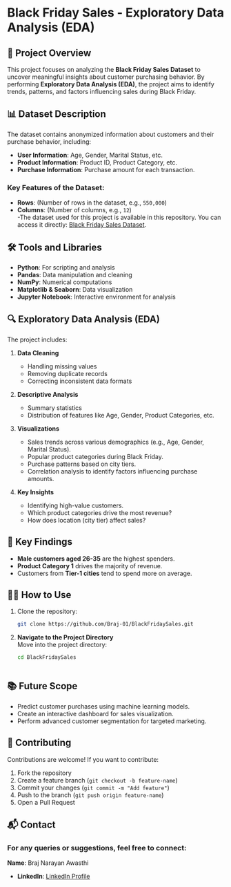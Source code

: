 # Black Friday Sales - Exploratory Data Analysis (EDA)  

## 📄 Project Overview  
This project focuses on analyzing the **Black Friday Sales Dataset** to uncover meaningful insights about customer purchasing behavior. By performing **Exploratory Data Analysis (EDA)**, the project aims to identify trends, patterns, and factors influencing sales during Black Friday.  

## 📊 Dataset Description  
The dataset contains anonymized information about customers and their purchase behavior, including:  
- **User Information**: Age, Gender, Marital Status, etc.  
- **Product Information**: Product ID, Product Category, etc.  
- **Purchase Information**: Purchase amount for each transaction.  

### Key Features of the Dataset:  
- **Rows**: (Number of rows in the dataset, e.g., `550,000`)  
- **Columns**: (Number of columns, e.g., `12`)  
-The dataset used for this project is available in this repository. You can access it directly:
 [Black Friday Sales Dataset]([https://www.kaggle.com/sdolezel/black-friday](https://github.com/Braj-01/BlackFridaySales/blob/main/BlackFriday/BlackFriday.csv)).  

## 🛠️ Tools and Libraries  
- **Python**: For scripting and analysis  
- **Pandas**: Data manipulation and cleaning  
- **NumPy**: Numerical computations  
- **Matplotlib & Seaborn**: Data visualization  
- **Jupyter Notebook**: Interactive environment for analysis  

## 🔍 Exploratory Data Analysis (EDA)  

The project includes:  
1. **Data Cleaning**  
   - Handling missing values  
   - Removing duplicate records  
   - Correcting inconsistent data formats  

2. **Descriptive Analysis**  
   - Summary statistics  
   - Distribution of features like Age, Gender, Product Categories, etc.  

3. **Visualizations**  
   - Sales trends across various demographics (e.g., Age, Gender, Marital Status).  
   - Popular product categories during Black Friday.  
   - Purchase patterns based on city tiers.  
   - Correlation analysis to identify factors influencing purchase amounts.  

4. **Key Insights**  
   - Identifying high-value customers.  
   - Which product categories drive the most revenue?  
   - How does location (city tier) affect sales?  

## 🎯 Key Findings  
- **Male customers aged 26-35** are the highest spenders.  
- **Product Category 1** drives the majority of revenue.  
- Customers from **Tier-1 cities** tend to spend more on average.  

## 🧑‍💻 How to Use  
1. Clone the repository:  
   ```bash
   git clone https://github.com/Braj-01/BlackFridaySales.git
   ```


2. **Navigate to the Project Directory**  
   Move into the project directory:  
   ```bash
   cd BlackFridaySales
  

## 📚 Future Scope

- Predict customer purchases using machine learning models.
- Create an interactive dashboard for sales visualization.
- Perform advanced customer segmentation for targeted marketing.
## 🤝 Contributing

Contributions are welcome! If you want to contribute:

1. Fork the repository
2. Create a feature branch (`git checkout -b feature-name`)
3. Commit your changes (`git commit -m "Add feature"`)
4. Push to the branch (`git push origin feature-name`)
5. Open a Pull Request
   
## 📬 Contact 
### For any queries or suggestions, feel free to connect: 
 **Name**: Braj Narayan Awasthi 
*  **LinkedIn**: [LinkedIn Profile](https://www.linkedin.com/in/braj-narayan-awasthi-33193a274)
